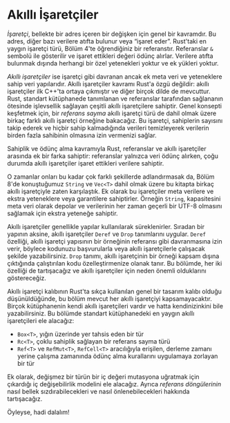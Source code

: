# Akıllı İşaretçiler

*İşaretçi*, bellekte bir adres içeren bir değişken için genel bir kavramdır. 
Bu adres, diğer bazı verilere atıfta bulunur veya “işaret eder”. 
Rust'taki en yaygın işaretçi türü, Bölüm 4'te öğrendiğiniz bir referanstır. 
Referanslar `&` sembolü ile gösterilir ve işaret ettikleri değeri ödünç alırlar. 
Verilere atıfta bulunmak dışında herhangi bir özel yetenekleri yoktur ve ek yükleri yoktur.

*Akıllı işaretçiler* ise işaretçi gibi davranan ancak ek meta veri ve yeteneklere sahip veri yapılarıdır. 
Akıllı işaretçiler kavramı Rust'a özgü değildir: akıllı işaretçiler ilk C++'ta ortaya çıkmıştır ve 
diğer birçok dilde de mevcuttur. Rust, standart kütüphanede tanımlanan ve referanslar tarafından sağlananın 
ötesinde işlevsellik sağlayan çeşitli akıllı işaretçilere sahiptir. Genel konsepti keşfetmek için, 
bir *referans sayma* akıllı işaretçi türü de dahil olmak üzere birkaç farklı akıllı işaretçi örneğine bakacağız. 
Bu işaretçi, sahiplerin sayısını takip ederek ve hiçbir sahip kalmadığında verileri temizleyerek verilerin
birden fazla sahibinin olmasına izin vermenizi sağlar.

Sahiplik ve ödünç alma kavramıyla Rust, referanslar ve akıllı işaretçiler arasında ek bir farka sahiptir: 
referanslar yalnızca veri ödünç alırken, çoğu durumda akıllı işaretçiler işaret ettikleri verilere sahiptir.

O zamanlar onları bu kadar çok farklı şekillerde adlandırmasak da, 
Bölüm 8'de konuştuğumuz `String` ve `Vec<T>` dahil olmak üzere bu kitapta birkaç akıllı işaretçiyle zaten 
karşılaştık. Ek olarak bu işaretçiler meta verilere ve ekstra yeteneklere veya garantilere sahiptirler. 
Örneğin `String`, kapasitesini meta veri olarak depolar ve verilerinin her zaman geçerli bir UTF-8 olmasını sağlamak için ekstra yeteneğe sahiptir.

Akıllı işaretçiler genellikle yapılar kullanılarak süreklenirler. Sıradan bir yapının aksine, akıllı işaretçiler `Deref` ve `Drop` tanımlarını uygular. `Deref` özelliği, akıllı işaretçi yapısının bir örneğinin referansı gibi davranmasına izin verir, 
böylece kodunuzu başvurularla veya akıllı işaretçilerle çalışacak şekilde yazabilirsiniz. 
`Drop` tanımı, akıllı işaretçinin bir örneği kapsam dışına çıktığında çalıştırılan kodu özelleştirmenize olanak tanır. 
Bu bölümde, her iki özelliği de tartışacağız ve akıllı işaretçiler için neden önemli olduklarını göstereceğiz.

Akıllı işaretçi kalıbının Rust'ta sıkça kullanılan genel bir tasarım kalıbı olduğu düşünüldüğünde, 
bu bölüm mevcut her akıllı işaretçiyi kapsamayacaktır. Birçok kütüphanenin kendi akıllı işaretçileri 
vardır ve hatta kendinizinkini bile yazabilirsiniz. Bu bölümde standart kütüphanedeki en yaygın akıllı 
işaretçileri ele alacağız:

* `Box<T>`, yığın üzerinde yer tahsis eden bir tür
* `Rc<T>`, çoklu sahiplik sağlayan bir referans sayma türü
* `Ref<T>` ve `RefMut<T>`, `RefCell<T>` aracılığıyla erişilen, derleme zamanı yerine çalışma zamanında ödünç alma kurallarını 
  uygulamaya zorlayan bir tür

Ek olarak, değişmez bir türün bir iç değeri mutasyona uğratmak için çıkardığı iç değişebilirlik modelini ele alacağız. 
Ayrıca *referans döngülerinin* nasıl bellek sızdırabilecekleri ve nasıl önlenebilecekleri hakkında tartışacağız.

Öyleyse, hadi dalalım!
